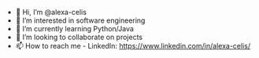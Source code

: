 - 👋 Hi, I’m @alexa-celis
- 👀 I’m interested in software engineering
- 🌱 I’m currently learning Python/Java
- 💞️ I’m looking to collaborate on projects
- 📫 How to reach me - LinkedIn: https://www.linkedin.com/in/alexa-celis/

<!---
alexa-celis/alexa-celis is a ✨ special ✨ repository because its `README.md` (this file) appears on your GitHub profile.
You can click the Preview link to take a look at your changes.
--->
